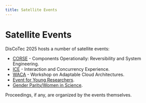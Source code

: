 ```yaml
---
title: Satellite Events
---
```


# Satellite Events

DisCoTec 2025 hosts a number of satellite events:

- [CORSE]() - Components Operationally: Reversibility and System Engineering.
- [ICE]() - Interaction and Concurrency Experience.
- [WACA](https://thesave.github.io/waca-website/) - Workshop on Adaptable Cloud Architectures.
- [Event for Young Researchers]().
- [Gender Parity/Women in Science]().

Proceedings, if any, are organized by the events themselves.

